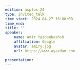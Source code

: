 ```yaml
---
edition: asplos-24
type: invited_talk
time_start: 2024-04-27 16:00:00
time_end: 
title: ""
speaker:
    name: Amir Yazdanbakhsh 
    affiliation: Google
    avatar: amiry.jpg  
    url: https://www.ayazdan.com

presentation: 
---
```


